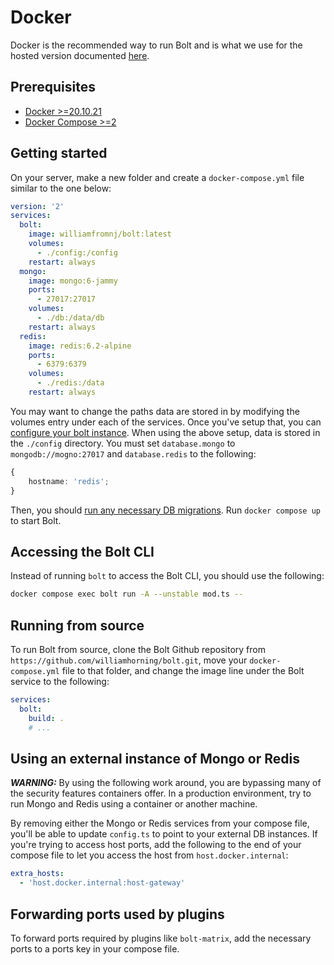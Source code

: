 # Docker

Docker is the recommended way to run Bolt and is what we use for the hosted
version documented [here](../Using/index.md).

## Prerequisites

- [Docker >=20.10.21](https://docker.io)
- [Docker Compose >=2](https://docs.docker.com/compose/install/)

## Getting started

On your server, make a new folder and create a `docker-compose.yml` file similar
to the one below:

```yaml
version: '2'
services:
  bolt:
    image: williamfromnj/bolt:latest
    volumes:
      - ./config:/config
    restart: always
  mongo:
    image: mongo:6-jammy
    ports:
      - 27017:27017
    volumes:
      - ./db:/data/db
    restart: always
  redis:
    image: redis:6.2-alpine
    ports:
      - 6379:6379
    volumes:
      - ./redis:/data
    restart: always
```

You may want to change the paths data are stored in by modifying the volumes
entry under each of the services. Once you've setup that, you can
[configure your bolt instance](./configure.md). When using the above setup, data
is stored in the `./config` directory. You must set `database.mongo` to
`mongodb://mogno:27017` and `database.redis` to the following:

```ts
{
	hostname: 'redis';
}
```

Then, you should [run any necessary DB migrations](./database.md). Run
`docker compose up` to start Bolt.

## Accessing the Bolt CLI

Instead of running `bolt` to access the Bolt CLI, you should use the following:

```sh
docker compose exec bolt run -A --unstable mod.ts --
```

## Running from source

To run Bolt from source, clone the Bolt Github repository from
`https://github.com/williamhorning/bolt.git`, move your `docker-compose.yml`
file to that folder, and change the image line under the Bolt service to the
following:

```yml
services:
  bolt:
    build: .
    # ...
```

## Using an external instance of Mongo or Redis

**_WARNING:_** By using the following work around, you are bypassing many of the
security features containers offer. In a production environment, try to run
Mongo and Redis using a container or another machine.

By removing either the Mongo or Redis services from your compose file, you'll be
able to update `config.ts` to point to your external DB instances. If you're
trying to access host ports, add the following to the end of your compose file
to let you access the host from `host.docker.internal`:

```yml
extra_hosts:
  - 'host.docker.internal:host-gateway'
```

## Forwarding ports used by plugins

To forward ports required by plugins like `bolt-matrix`, add the necessary ports
to a ports key in your compose file.
